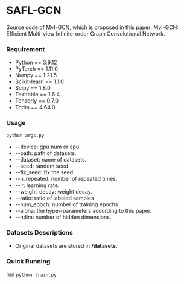 # SAFL-GCN
Source code of MvI-GCN, which is proposed in this paper:
MvI-GCN: Efficient Multi-view Infinite-order Graph Convolutional Network.

### Requirement
- Python == 3.9.12
- PyTorch == 1.11.0
- Numpy == 1.21.5
- Scikit-learn == 1.1.0
- Scipy == 1.8.0
- Texttable == 1.6.4
- Tensorly == 0.7.0
- Tqdm == 4.64.0

### Usage
    python args.py
- --device: gpu num or cpu.
- --path: path of datasets.
- --dataset: name of datasets.
- --seed: random seed
- --fix_seed: fix the seed.
- --n_repeated: number of repeated times.
- --lr: learning rate.
- --weight_decay: weight decay.
- --ratio: ratio of labeled samples
- --num_epoch: number of training epochs
- --alpha: the hyper-parameters according to this paper.
- --hdim: number of hidden dimensions.


### Datasets Descriptions
- Original datasets are stored in **/datasets**.

### Quick Running
run `python train.py`

